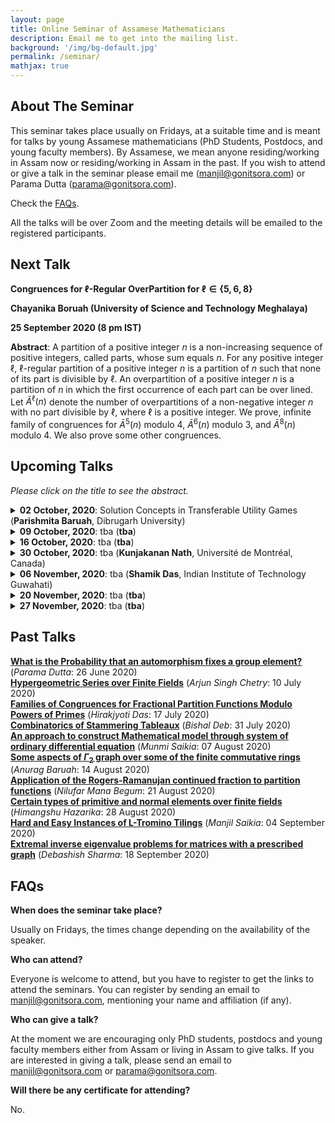 ```yaml
---
layout: page
title: Online Seminar of Assamese Mathematicians
description: Email me to get into the mailing list.
background: '/img/bg-default.jpg'
permalink: /seminar/
mathjax: true
---
```


## About The Seminar

This seminar takes place usually on Fridays, at a suitable time and is meant for talks by young Assamese mathematicians (PhD Students, Postdocs, and young faculty members). By Assamese, we mean anyone residing/working in Assam now or residing/working in Assam in the past. If you wish to attend or give a talk in the seminar please email me (manjil@gonitsora.com) or Parama Dutta (parama@gonitsora.com).

Check the [FAQs](#faqs).

All the talks will be over Zoom and the meeting details will be emailed to the registered participants.

## Next Talk

**Congruences for $\ell$-Regular OverPartition for $\ell\in \{5, 6, 8\}$**

**Chayanika Boruah (University of Science and Technology Meghalaya)**

**25 September 2020 (8 pm IST)**

**Abstract**: A partition of a positive integer $n$ is a non-increasing sequence of positive integers, called parts, whose sum equals $n$. For any positive integer ${\ell}$, ${\ell}$-regular partition of a positive integer $n$ is a partition of $n$ such that none of its part is divisible by ${\ell}$. An overpartition of a positive integer $n$ is a partition of $n$ in which the first occurrence of each part can be over lined. Let $\bar{A}^\ell(n)$ denote the number of overpartitions of a non-negative integer $n$ with no part divisible by $\ell$, where $\ell$ is a positive integer. We prove, infinite family of congruences for $\bar{A}^5(n)$ modulo 4, $\bar{A}^6(n)$ modulo 3, and $\bar{A}^8(n)$ modulo 4. We also prove some other congruences.


## Upcoming Talks

*Please click on the title to see the abstract.*
 
 

<details>
  <summary><b>02 October, 2020</b>: Solution Concepts in Transferable Utility Games (<b>Parishmita Baruah</b>, Dibrugarh University)</summary>

In cooperative games with transferable utility (TU games in short), players work together for a common goal under binding agreements. The contributions by the players to achieve this common goal fetch them some worth. But one question naturally arises, how fair is the distribution of total worth generated due to their cooperation among the players? As a result, many solution concepts have been put forward over the years. By defining so-called solution concepts, cooperative game theory tries to characterize the set of outcomes that are, seen from a viewpoint of rationality, interesting. In the most general setup of TU games, the players’ contributions cannot be directly determined and, therefore, are measured indirectly by a term called “marginal contributions”. Thus, the notion of marginal contribution is an indicator of the productivity of a player. The designer may or may not consider a player’s productivity as a preferable criterion for her solution. This leads to the definition of two extreme classes of solutions: the class of marginalistic solutions and the egalitarian solutions. The marginalistic solutions award players according to their productivities, whereas the egalitarian solutions express solidarity to the non-productive players. This work will discuss some solution concepts of TU-games that behave as a trade-off between marginalism and egalitarianism and their corresponding axiomatic characterizations.
</details> 

<details>
  <summary><b>09 October, 2020</b>: tba (<b>tba</b>)</summary>

tba
</details> 

<details>
  <summary><b>16 October, 2020</b>: tba (<b>tba</b>)</summary>

tba
</details> 

<details>
  <summary><b>30 October, 2020</b>: tba (<b>Kunjakanan Nath</b>, Université de Montréal, Canada)</summary>

tba
</details> 

<details>
  <summary><b>06 November, 2020</b>: tba (<b>Shamik Das</b>, Indian Institute of Technology Guwahati)</summary>

tba
</details> 

<details>
  <summary><b>20 November, 2020</b>: tba (<b>tba</b>)</summary>

tba
</details> 

<details>
  <summary><b>27 November, 2020</b>: tba (<b>tba</b>)</summary>

tba
</details> 
  
    
      
      


## Past Talks
  
**[What is the Probability that an automorphism fixes a group element?](/seminar/Parama_Dutta.pdf)** (*Parama Dutta*: 26 June 2020)  
**[Hypergeometric Series over Finite Fields](/seminar/Arjun_Singh_Chetry.pdf)** (*Arjun Singh Chetry*: 10 July 2020)  
**[Families of Congruences for Fractional Partition Functions Modulo Powers of Primes](/seminar/Hirakjyoti_Das.pdf)** (*Hirakjyoti Das*: 17 July 2020)  
**[Combinatorics of Stammering Tableaux](/seminar/Bishal_Deb.pdf)** (*Bishal Deb*: 31 July 2020)  
**[An approach to construct Mathematical model through system of ordinary differential equation](/seminar/Munmi_Saikia.pdf)** (*Munmi Saikia*: 07 August 2020)  
**[Some aspects of $\Gamma_2$ graph over some of the finite commutative rings](/seminar/Anurag_Baruah.pdf)** (*Anurag Baruah*: 14 August 2020)  
**[Application of the Rogers-Ramanujan continued fraction to partition functions](/seminar/Nilufar_Mana_Begum.pdf)** (*Nilufar Mana Begum*: 21 August 2020)  
**[Certain types of primitive and normal elements over finite fields](/seminar/Himangshu_Hazarika.pdf)** (*Himangshu Hazarika*: 28 August 2020)  
**[Hard and Easy Instances of L-Tromino Tilings](/seminar/Manjil_Saikia.pdf)** (*Manjil Saikia*: 04 September 2020)  
**[Extremal inverse eigenvalue problems for matrices with a prescribed graph](/seminar/Debashish_Sharma.pdf)** (*Debashish Sharma*: 18 September 2020)  
      
      



## <a name="faqs"></a>FAQs

**When does the seminar take place?**  

Usually on Fridays, the times change depending on the availability of the speaker.

**Who can attend?**  

Everyone is welcome to attend, but you have to register to get the links to attend the seminars. You can register by sending an email to manjil@gonitsora.com, mentioning your name and affiliation (if any).

**Who can give a talk?**  

At the moment we are encouraging only PhD students, postdocs and young faculty members either from Assam or living in Assam to give talks. If you are interested in giving a talk, please send an email to manjil@gonitsora.com or parama@gonitsora.com.

**Will there be any certificate for attending?**  

No.
